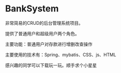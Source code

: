 # BankSystem
非常简易的CRUD的后台管理系统项目。

提供了普通用户和超级用户两个角色。

主要功能：普通用户对存款进行增删改查操作

主要使用的技术有：Spring、mybatis、CSS、js、HTML

感兴趣的同学可以下载玩一玩。顺手求个小星星
